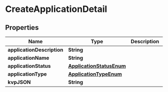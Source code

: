 

# CreateApplicationDetail

## Properties

Name | Type | Description | Notes
------------ | ------------- | ------------- | -------------
**applicationDescription** | **String** |  |  [optional]
**applicationName** | **String** |  |  [optional]
**applicationStatus** | [**ApplicationStatusEnum**](ApplicationStatusEnum.md) |  |  [optional]
**applicationType** | [**ApplicationTypeEnum**](ApplicationTypeEnum.md) |  |  [optional]
**kvpJSON** | **String** |  |  [optional]



